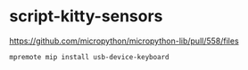 # script-kitty-sensors

https://github.com/micropython/micropython-lib/pull/558/files

```sh
mpremote mip install usb-device-keyboard
```